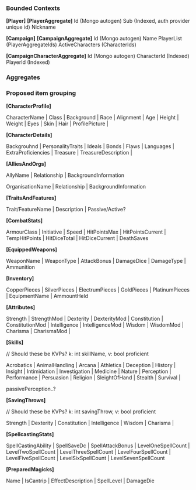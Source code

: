 ### Bounded Contexts
**[Player]**
**[PlayerAggregate]**
Id (Mongo autogen)
Sub (Indexed, auth provider unique id)
Nickname

**[Campaign]**
**[CampaignAggregate]**
Id (Mongo autogen)
Name
PlayerList (PlayerAggregateIds)
ActiveCharacters (CharacterIds)

**[CampaignCharacterAggregate]**
Id (Mongo autogen)
CharacterId (Indexed)
PlayerId (Indexed)

### Aggregates

### Proposed item grouping
**[CharacterProfile]**

CharacterName |
Class |
Background |
Race |
Alignment |
Age |
Height |
Weight |
Eyes |
Skin |
Hair |
ProfilePicture |

**[CharacterDetails]**

Backgrouhnd | PersonalityTraits | Ideals | Bonds | Flaws | Languages | ExtraProficiencies | Treasure | TreasureDescription | 

**[AlliesAndOrgs]**

AllyName | Relationship | BackgroundInformation

OrganisationName | Relationship | BackgroundInformation

**[TraitsAndFeatures]**

Trait/FeatureName | Description | Passive/Active?

**[CombatStats]**

ArmourClass | Initiative | Speed | HitPointsMax | HitPointsCurrent | TempHitPoints | HitDiceTotal | HitDiceCurrent | DeathSaves

**[EquippedWeapons]**

WeaponName | WeaponType | AttackBonus | DamageDice | DamageType | Ammunition

**[Inventory]**

CopperPieces | SilverPieces | ElectrumPieces | GoldPieces | PlatinumPieces | EquipmentName | AmmountHeld

**[Attributes]**

Strength |
StrengthMod |
Dexterity |
DexterityMod |
Constitution |
ConstitutionMod |
Intelligence |
IntelligenceMod |
Wisdom |
WisdomMod |
Charisma |
CharismaMod |


**[Skills]**

// Should these be KVPs? k: int skillName, v: bool proficient

Acrobatics |
AnimalHandling |
Arcana |
Athletics |
Deception |
History |
Insight |
Intimidation |
Investigation |
Medicine |
Nature |
Perception |
Performance |
Persuasion |
Religion |
SleightOfHand |
Stealth |
Survival |

passivePerception..? 


**[SavingThrows]**

// Should these be KVPs? k: int savingThrow, v: bool proficient

Strength |
Dexterity |
Constitution |
Intelligence |
Wisdom |
Charisma |

**[SpellcastingStats]**

SpellCastingAbility | SpellSaveDc | SpellAttackBonus | LevelOneSpellCount | LevelTwoSpellCount | LevelThreeSpellCount | LevelFourSpellCount | LevelFiveSpellCount | LevelSixSpellCount | LevelSevenSpellCount

**[PreparedMagicks]**

Name | IsCantrip | EffectDescription | SpellLevel | DamageDie

